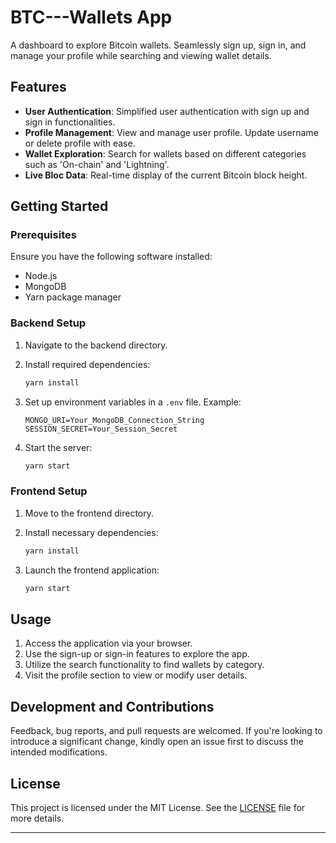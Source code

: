 # BTC---Wallets App

A dashboard to explore Bitcoin wallets. Seamlessly sign up, sign in, and manage your profile while searching and viewing wallet details. 

## Features

- **User Authentication**: Simplified user authentication with sign up and sign in functionalities.
- **Profile Management**: View and manage user profile. Update username or delete profile with ease.
- **Wallet Exploration**: Search for wallets based on different categories such as 'On-chain' and 'Lightning'.
- **Live Bloc Data**: Real-time display of the current Bitcoin block height.
<!-- - **Responsive Design**: Crafted with `styled-components` for a user-friendly interface on all devices. -->

## Getting Started

### Prerequisites

Ensure you have the following software installed:

- Node.js
- MongoDB
- Yarn package manager

### Backend Setup

1. Navigate to the backend directory.
2. Install required dependencies:

   ```bash
   yarn install
   ```

3. Set up environment variables in a `.env` file. Example:

   ```
   MONGO_URI=Your_MongoDB_Connection_String
   SESSION_SECRET=Your_Session_Secret
   ```

4. Start the server:

   ```bash
   yarn start
   ```

### Frontend Setup

1. Move to the frontend directory.
2. Install necessary dependencies:

   ```bash
   yarn install
   ```

3. Launch the frontend application:

   ```bash
   yarn start
   ```

## Usage

1. Access the application via your browser.
2. Use the sign-up or sign-in features to explore the app.
3. Utilize the search functionality to find wallets by category.
4. Visit the profile section to view or modify user details.

## Development and Contributions

Feedback, bug reports, and pull requests are welcomed. If you're looking to introduce a significant change, kindly open an issue first to discuss the intended modifications.

## License

This project is licensed under the MIT License. See the [LICENSE](./LICENSE) file for more details.

---
